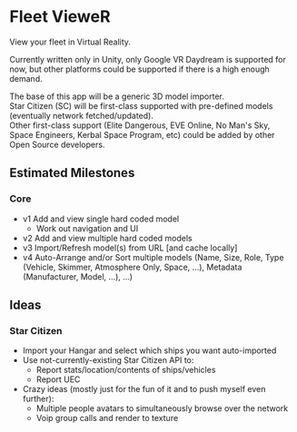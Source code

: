 # Fleet VieweR

View your fleet in Virtual Reality.

Currently written only in Unity, only Google VR Daydream is supported for now, but other platforms could be supported if there is a high enough demand.

The base of this app will be a generic 3D model importer.  
Star Citizen (SC) will be first-class supported with pre-defined models (eventually network fetched/updated).  
Other first-class support (Elite Dangerous, EVE Online, No Man's Sky, Space Engineers, Kerbal Space Program, etc) could be added by other Open Source developers.

## Estimated Milestones

### Core
  * v1 Add and view single hard coded model
    * Work out navigation and UI
  * v2 Add and view multiple hard coded models
  * v3 Import/Refresh model(s) from URL [and cache locally]
  * v4 Auto-Arrange and/or Sort multiple models (Name, Size, Role, Type (Vehicle, Skimmer, Atmosphere Only, Space, ...), Metadata (Manufacturer, Model, ...), ...)

## Ideas
### Star Citizen
  * Import your Hangar and select which ships you want auto-imported
  * Use not-currently-existing Star Citizen API to:
    * Report stats/location/contents of ships/vehicles
    * Report UEC
  * Crazy ideas (mostly just for the fun of it and to push myself even further):
    * Multiple people avatars to simultaneously browse over the network
    * Voip group calls and render to texture
